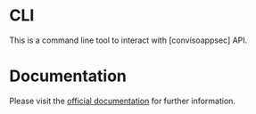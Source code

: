 # CLI

This is a command line tool to interact with [convisoappsec] API. 

# Documentation
Please visit the [official documentation] for further information.

[official documentation]: <https://docs.convisoappsec.com/cli/installation>
